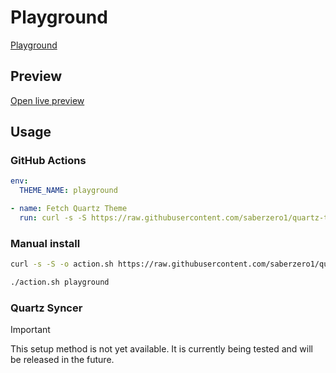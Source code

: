 # Playground

[Playground](https://www.benjaminezequiel.com/)

## Preview

[Open live preview](https://quartz-themes.github.io/playground/)

## Usage

### GitHub Actions

```yaml
env:
  THEME_NAME: playground
```

```yaml
- name: Fetch Quartz Theme
  run: curl -s -S https://raw.githubusercontent.com/saberzero1/quartz-themes/master/action.sh | bash -s -- $THEME_NAME
```

### Manual install

```bash
curl -s -S -o action.sh https://raw.githubusercontent.com/saberzero1/quartz-themes/master/action.sh

./action.sh playground
```

### Quartz Syncer

> [!IMPORTANT]
> This setup method is not yet available. It is currently being tested and will be released in the future.
